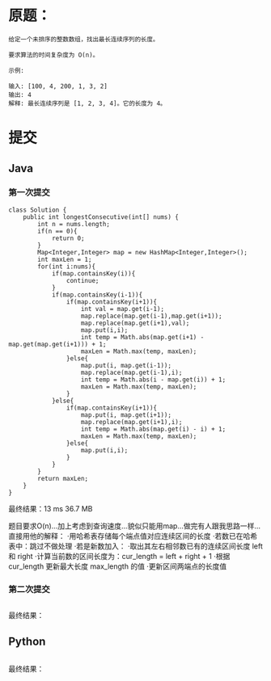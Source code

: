 # 原题：

```
给定一个未排序的整数数组，找出最长连续序列的长度。

要求算法的时间复杂度为 O(n)。

示例:

输入: [100, 4, 200, 1, 3, 2]
输出: 4
解释: 最长连续序列是 [1, 2, 3, 4]。它的长度为 4。
```

# 提交
## Java
### 第一次提交
```
class Solution {
    public int longestConsecutive(int[] nums) {
        int n = nums.length;
        if(n == 0){
            return 0;
        }
        Map<Integer,Integer> map = new HashMap<Integer,Integer>();
        int maxLen = 1;
        for(int i:nums){
            if(map.containsKey(i)){
                continue;
            }
            if(map.containsKey(i-1)){
                if(map.containsKey(i+1)){
                    int val = map.get(i-1);
                    map.replace(map.get(i-1),map.get(i+1));
                    map.replace(map.get(i+1),val);
                    map.put(i,i);
                    int temp = Math.abs(map.get(i+1) - map.get(map.get(i+1))) + 1;
                    maxLen = Math.max(temp, maxLen);
                }else{
                    map.put(i, map.get(i-1));
                    map.replace(map.get(i-1),i);
                    int temp = Math.abs(i - map.get(i)) + 1;
                    maxLen = Math.max(temp, maxLen);
                }
            }else{
                if(map.containsKey(i+1)){
                    map.put(i, map.get(i+1));
                    map.replace(map.get(i+1),i);
                    int temp = Math.abs(map.get(i) - i) + 1;
                    maxLen = Math.max(temp, maxLen);
                }else{
                    map.put(i,i);
                }
            }
        }
        return maxLen;
    }
}
```
最终结果：13 ms	36.7 MB

题目要求O(n)...加上考虑到查询速度...貌似只能用map...做完有人跟我思路一样...直接用他的解释：
  ·用哈希表存储每个端点值对应连续区间的长度
  ·若数已在哈希表中：跳过不做处理
  ·若是新数加入：
    ·取出其左右相邻数已有的连续区间长度 left 和 right
    ·计算当前数的区间长度为：cur_length = left + right + 1
    ·根据 cur_length 更新最大长度 max_length 的值
    ·更新区间两端点的长度值


### 第二次提交
```

```
最终结果：

## Python
```

```
最终结果：
